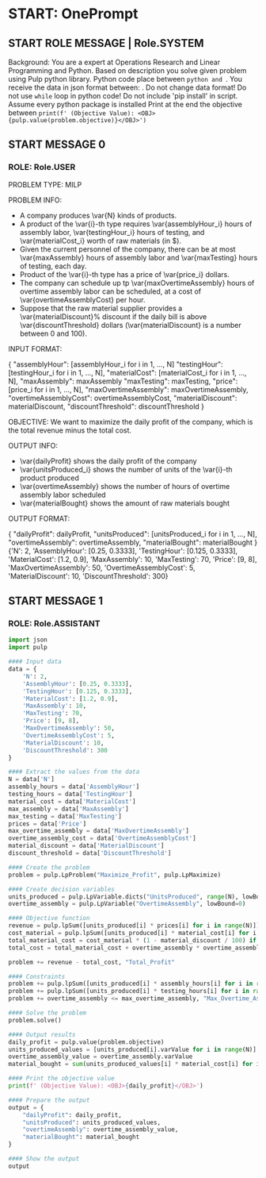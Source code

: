 # START: OnePrompt 
## START ROLE MESSAGE | Role.SYSTEM 
Background: You are a expert at Operations Research and Linear Programming and Python. Based on description you solve given problem using Pulp python library. Python code place between ```python and ```. You receive the data in json format between: <DATA></DATA>. Do not change data format! Do not use `while` loop in python code! Do not include 'pip install' in script. Assume every python package is installed Print at the end the objective between <OBJ></OBJ> `print(f' (Objective Value): <OBJ>{pulp.value(problem.objective)}</OBJ>')`  
## START MESSAGE 0 
### ROLE: Role.USER
<DESCRIPTION>
PROBLEM TYPE: MILP

PROBLEM INFO: 
- A company produces \var{N} kinds of products. 
- A product of the \var{i}-th type requires \var{assemblyHour_i} hours of assembly labor, \var{testingHour_i} hours of testing, and \var{materialCost_i} worth of raw materials (in $).
- Given the current personnel of the company, there can be at most \var{maxAssembly} hours of assembly labor and \var{maxTesting} hours of testing, each day.
- Product of the \var{i}-th type has a price of \var{price_i} dollars.
- The company can schedule up tp \var{maxOvertimeAssembly} hours of overtime assembly labor can be sched­uled, at a cost of \var{overtimeAssemblyCost} per hour.
- Suppose that the raw material supplier provides a \var{materialDiscount}% discount if the daily bill is above \var{discountThreshold} dollars (\var{materialDiscount} is a number between 0 and 100).

INPUT FORMAT: 

{
    "assemblyHour": [assemblyHour_i for i in 1, ..., N]
    "testingHour": [testingHour_i for i in 1, ..., N],
    "materialCost": [materialCost_i for i in 1, ..., N],
    "maxAssembly": maxAssembly
    "maxTesting": maxTesting,
    "price": [price_i for i in 1, ..., N],
    "maxOvertimeAssembly": maxOvertimeAssembly,
    "overtimeAssemblyCost": overtimeAssemblyCost,
    "materialDiscount": materialDiscount,
    "discountThreshold": discountThreshold
}

OBJECTIVE: We want to maximize the daily profit of the company, which is the total revenue minus the total cost.

OUTPUT INFO: 

- \var{dailyProfit} shows the daily profit of the company 
- \var{unitsProduced_i} shows the number of units of the \var{i}-th product produced
- \var{overtimeAssembly} shows the number of hours of overtime assembly labor scheduled
- \var{materialBought} shows the amount of raw materials bought

OUTPUT FORMAT:

{
    "dailyProfit": dailyProfit,
    "unitsProduced": [unitsProduced_i for i in 1, ..., N],
    "overtimeAssembly": overtimeAssembly,
    "materialBought": materialBought
}
</DESCRIPTION>
<DATA>
{'N': 2, 'AssemblyHour': [0.25, 0.3333], 'TestingHour': [0.125, 0.3333], 'MaterialCost': [1.2, 0.9], 'MaxAssembly': 10, 'MaxTesting': 70, 'Price': [9, 8], 'MaxOvertimeAssembly': 50, 'OvertimeAssemblyCost': 5, 'MaterialDiscount': 10, 'DiscountThreshold': 300}</DATA>


## START MESSAGE 1 
### ROLE: Role.ASSISTANT
```python
import json
import pulp

#### Input data
data = {
    'N': 2,
    'AssemblyHour': [0.25, 0.3333],
    'TestingHour': [0.125, 0.3333],
    'MaterialCost': [1.2, 0.9],
    'MaxAssembly': 10,
    'MaxTesting': 70,
    'Price': [9, 8],
    'MaxOvertimeAssembly': 50,
    'OvertimeAssemblyCost': 5,
    'MaterialDiscount': 10,
    'DiscountThreshold': 300
}

#### Extract the values from the data
N = data['N']
assembly_hours = data['AssemblyHour']
testing_hours = data['TestingHour']
material_cost = data['MaterialCost']
max_assembly = data['MaxAssembly']
max_testing = data['MaxTesting']
prices = data['Price']
max_overtime_assembly = data['MaxOvertimeAssembly']
overtime_assembly_cost = data['OvertimeAssemblyCost']
material_discount = data['MaterialDiscount']
discount_threshold = data['DiscountThreshold']

#### Create the problem
problem = pulp.LpProblem("Maximize_Profit", pulp.LpMaximize)

#### Create decision variables
units_produced = pulp.LpVariable.dicts("UnitsProduced", range(N), lowBound=0, cat='Integer')
overtime_assembly = pulp.LpVariable("OvertimeAssembly", lowBound=0)

#### Objective function
revenue = pulp.lpSum([units_produced[i] * prices[i] for i in range(N)])
cost_material = pulp.lpSum([units_produced[i] * material_cost[i] for i in range(N)])
total_material_cost = cost_material * (1 - material_discount / 100) if cost_material > discount_threshold else cost_material
total_cost = total_material_cost + overtime_assembly * overtime_assembly_cost

problem += revenue - total_cost, "Total_Profit"

#### Constraints
problem += pulp.lpSum([units_produced[i] * assembly_hours[i] for i in range(N)]) + overtime_assembly <= max_assembly, "Assembly_Hours_Constraint"
problem += pulp.lpSum([units_produced[i] * testing_hours[i] for i in range(N)]) <= max_testing, "Testing_Hours_Constraint"
problem += overtime_assembly <= max_overtime_assembly, "Max_Overtime_Assembly"

#### Solve the problem
problem.solve()

#### Output results
daily_profit = pulp.value(problem.objective)
units_produced_values = [units_produced[i].varValue for i in range(N)]
overtime_assembly_value = overtime_assembly.varValue
material_bought = sum(units_produced_values[i] * material_cost[i] for i in range(N))

#### Print the objective value
print(f' (Objective Value): <OBJ>{daily_profit}</OBJ>')

#### Prepare the output
output = {
    "dailyProfit": daily_profit,
    "unitsProduced": units_produced_values,
    "overtimeAssembly": overtime_assembly_value,
    "materialBought": material_bought
}

#### Show the output
output
```

